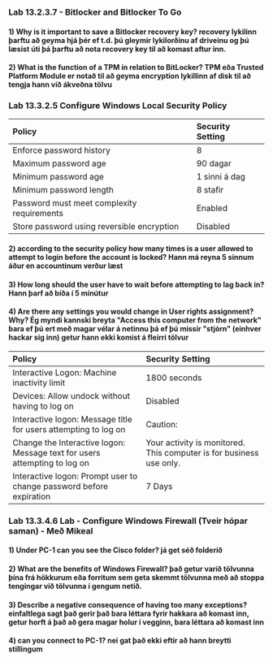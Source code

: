 ### Lab 13.2.3.7 - Bitlocker and Bitlocker To Go
#### 1) Why is it important to save a Bitlocker recovery key? recovery lykilinn þarftu að geyma hjá þér ef t.d. þú gleymir lykilorðinu af driveinu og þú læsist úti þá þarftu að nota recovery key til að komast aftur inn.
#### 2) What is the function of a TPM in relation to BitLocker? TPM eða Trusted Platform Module er notað til að geyma encryption lykillinn af disk til að tengja hann við ákveðna tölvu
### Lab 13.3.2.5 Configure Windows Local Security Policy
| Policy     | Security Setting |
| :---        |    :----   |
| Enforce password history    | 8  |
| Maximum password age   |  90 dagar  |
| Minimum password age      | 1 sinni á dag |
| Minimum password length        |  8 stafir   |
| Password must meet complexity requirements     | Enabled   |
| Store password using reversible encryption   | Disabled     |
#### 2) according to the security policy how many times is a user allowed to attempt to login before the account is locked? Hann má reyna 5 sinnum áður en accountinum verður læst
#### 3) How long should the user have to wait before attempting to lag back in? Hann þarf að bíða í 5 mínútur
#### 4) Are there any settings you would change in User rights assignment? Why? Ég myndi kannski breyta "Access this computer from the network" bara ef þú ert með magar vélar á netinnu þá ef þú missir "stjórn" (einhver hackar sig inn) getur hann ekki komist á fleirri tölvur
| Policy     | Security Setting |
| :---        |    :----   |
| Interactive Logon: Machine inactivity limit    | 1800 seconds  |
| Devices: Allow undock without having to log on   |  Disabled  |
| Interactive logon: Message title for users attempting to log on      | Caution: |
| Change the Interactive logon: Message text for users attempting to log on |  Your activity is monitored. This computer is for business use only.   |
| Interactive logon: Prompt user to change password before expiration | 7 Days  |
### Lab 13.3.4.6 Lab - Configure Windows Firewall (Tveir hópar saman) - Með Mikeal
#### 1) Under PC-1 can you see the Cisco folder? já get séð folderið
#### 2) What are the benefits of Windows Firewall? það getur varið tölvunna þína frá hökkurum eða forritum sem geta skemmt tölvunna með að stoppa tengingar við tölvunna í gengum netið.
#### 3) Describe a negative consequence of having too many exceptions? einfaltlega sagt það gerir það bara léttara fyrir hakkara að komast inn, getur horft á það að gera magar holur í vegginn, bara léttara að komast inn
#### 4) can you connect to PC-1? nei gat það ekki eftir að hann breytti stillingum
#### 
####
####
####
####
####
####
####
####
####
####
####
####
####
####
####
####
####
####
####
####
####
####
####
####
####
####
####
####
####
####
####
####
####
####
####
####
####
####
####
####
####
####
####
####
####
####
####
####
####
####
####
####
####
####
####
####
####
####
####
####
####
####
####
####
####
####
####
####
